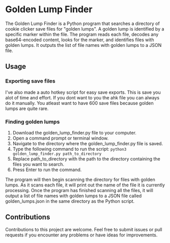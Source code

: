 # Golden Lump Finder
The Golden Lump Finder is a Python program that searches a directory of cookie clicker save files for "golden lumps". A golden lump is identified by a specific marker within the file. The program reads each file, decodes any base64-encoded content, looks for the marker, and identifies files with golden lumps. It outputs the list of file names with golden lumps to a JSON file.

## Usage
### Exporting save files
I've also made a auto hotkey script for easy save exports. This is save you alot of time and effort. If you dont want to you the ahk file you can always do it manually.
You atleast want to have 600 save files because golden lumps are quite rare.
### Finding golden lumps
1. Download the golden_lump_finder.py file to your computer.
2. Open a command prompt or terminal window.
3. Navigate to the directory where the golden_lump_finder.py file is saved.
4. Type the following command to run the script: ```python3 golden_lump_finder.py path_to_directory```
5. Replace path_to_directory with the path to the directory containing the files you want to search.
6. Press Enter to run the command.

The program will then begin scanning the directory for files with golden lumps. As it scans each file, it will print out the name of the file it is currently processing. Once the program has finished scanning all the files, it will output a list of file names with golden lumps to a JSON file called golden_lumps.json in the same directory as the Python script.

## Contributions
Contributions to this project are welcome. Feel free to submit issues or pull requests if you encounter any problems or have ideas for improvements.

